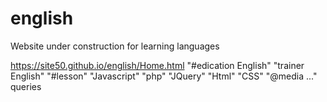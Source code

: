# english
Website under construction for learning languages

https://site50.github.io/english/Home.html
"#edication English" 
"trainer English"
"#lesson" 
"Javascript"
"php"
"JQuery"
"Html"
"CSS"
"@media ..." queries 

